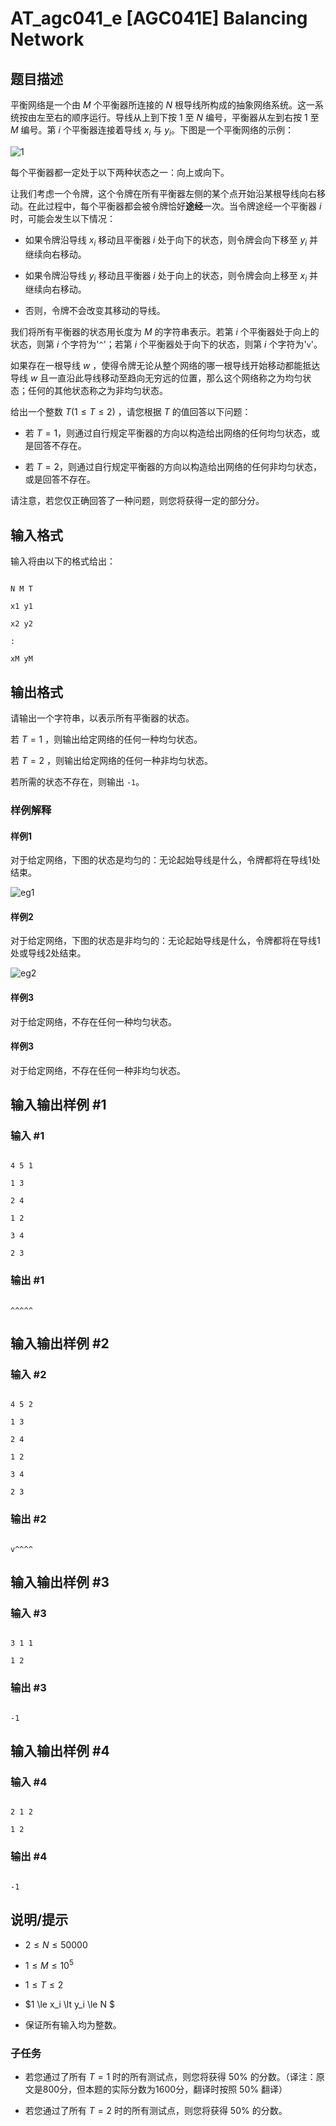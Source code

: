# AT_agc041_e [AGC041E] Balancing Network

## 题目描述

平衡网络是一个由 $M$ 个平衡器所连接的 $N$ 根导线所构成的抽象网络系统。这一系统按由左至右的顺序运行。导线从上到下按 $1$ 至 $N$ 编号，平衡器从左到右按 $1$ 至 $M$ 编号。第 $i$ 个平衡器连接着导线 $x_i$ 与 $y_i$。下图是一个平衡网络的示例：

![1](https://cdn.luogu.com.cn/upload/vjudge_pic/AT5696/879f5ab566621f7b08b9e0b92ec0fd4600d0b408.png)

每个平衡器都一定处于以下两种状态之一：向上或向下。

让我们考虑一个令牌，这个令牌在所有平衡器左侧的某个点开始沿某根导线向右移动。在此过程中，每个平衡器都会被令牌恰好**途经**一次。当令牌途经一个平衡器 $i$ 时，可能会发生以下情况：

- 如果令牌沿导线 $x_i$ 移动且平衡器 $i$ 处于向下的状态，则令牌会向下移至 $y_i$ 并继续向右移动。

- 如果令牌沿导线 $y_i$ 移动且平衡器 $i$ 处于向上的状态，则令牌会向上移至 $x_i$ 并继续向右移动。

- 否则，令牌不会改变其移动的导线。

我们将所有平衡器的状态用长度为 $M$ 的字符串表示。若第 $i$ 个平衡器处于向上的状态，则第 $i$ 个字符为'`^`'；若第 $i$ 个平衡器处于向下的状态，则第 $i$ 个字符为'`v`'。

如果存在一根导线 $w$ ，使得令牌无论从整个网络的哪一根导线开始移动都能抵达导线 $w$ 且一直沿此导线移动至趋向无穷远的位置，那么这个网络称之为均匀状态；任何的其他状态称之为非均匀状态。

给出一个整数 $T (1 \le T \le 2)$ ，请您根据 $T$ 的值回答以下问题：

- 若 $T=1$，则通过自行规定平衡器的方向以构造给出网络的任何均匀状态，或是回答不存在。

- 若 $T=2$，则通过自行规定平衡器的方向以构造给出网络的任何非均匀状态，或是回答不存在。

请注意，若您仅正确回答了一种问题，则您将获得一定的部分分。

## 输入格式

输入将由以下的格式给出：

```input
N M T
x1 y1
x2 y2
:
xM yM
````

## 输出格式

请输出一个字符串，以表示所有平衡器的状态。  
若 $T=1$ ，则输出给定网络的任何一种均匀状态。  
若 $T=2$ ，则输出给定网络的任何一种非均匀状态。  
若所需的状态不存在，则输出 `-1`。

### 样例解释

#### 样例1

对于给定网络，下图的状态是均匀的：无论起始导线是什么，令牌都将在导线1处结束。

![eg1](https://cdn.luogu.com.cn/upload/image_hosting/r3dbl02h.png)

#### 样例2

对于给定网络，下图的状态是非均匀的：无论起始导线是什么，令牌都将在导线1处或导线2处结束。

![eg2](https://cdn.luogu.com.cn/upload/image_hosting/afacwy2u.png)

#### 样例3

对于给定网络，不存在任何一种均匀状态。

#### 样例3

对于给定网络，不存在任何一种非均匀状态。

## 输入输出样例 #1

### 输入 #1

```
4 5 1
1 3
2 4
1 2
3 4
2 3
```

### 输出 #1

```
^^^^^
```

## 输入输出样例 #2

### 输入 #2

```
4 5 2
1 3
2 4
1 2
3 4
2 3
```

### 输出 #2

```
v^^^^
```

## 输入输出样例 #3

### 输入 #3

```
3 1 1
1 2
```

### 输出 #3

```
-1
```

## 输入输出样例 #4

### 输入 #4

```
2 1 2
1 2
```

### 输出 #4

```
-1
```

## 说明/提示

- $2 \le N \le 50000$
- $1 \le M \le 10^5$
- $1 \le T \le 2$
- $1 \le x_i \lt y_i \le N $
- 保证所有输入均为整数。

### 子任务

- 若您通过了所有 $T=1$ 时的所有测试点，则您将获得 $50 \%$ 的分数。（译注：原文是800分，但本题的实际分数为1600分，翻译时按照 $50 \%$ 翻译） 
- 若您通过了所有 $T=2$ 时的所有测试点，则您将获得 $50 \%$ 的分数。